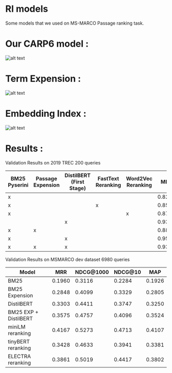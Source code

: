 # RI models
Some models that we used on MS-MARCO Passage ranking task.


# Our CARP6 model : 

![alt text](https://i.ibb.co/HNm24wx/all.png)


# Term Expension : 

![alt text](https://i.ibb.co/2sDsVyW/emb.png)


# Embedding Index : 

![alt text](https://i.ibb.co/hVMQ3Bw/exp.png)

# Results :
Validation Results on 2019 TREC 200 queries

BM25 Pyserini | Passage Expension | DistilBERT (First Stage) | FastText Reranking | Word2Vec Reranking | MRR | NDCG@1000 | NDCG@10 | MAP
------------ | ------------- | ------------- | ------------- | ------------- | ------------- | ------------- | ------------- | -------------
| x |  |  |  |  | 0.8245 | 0.6067 | 0.5058 | 0.3773
| x |  |  | x |  | 0.8593 | 0.6107 | 0.5188 | 0.3804
| x |  |  |  | x | 0.8717 | 0.6116 | 0.5217 | 0.3787
|  |  | x |  |  | 0.9302 | 0.6239 | 0.6577 | 0.3737
| x | x |  |  |  | 0.8884 | 0.6929 | 0.6417 | 0.4625
| x |  | x |  |  | 0.9537 | 0.6963 | 0.6685 | 0.4518
| x | x | x |  |  | 0.9364 | 0.7338 | 0.7151 | 0.5253


Validation Results on MSMARCO dev dataset 6980 queries

Model | MRR | NDCG@1000 | NDCG@10 | MAP
------------ |------------ | ------------- | ------------- | ------------- 
| BM25 | 0.1960 | 0.3116 | 0.2284 | 0.1926
| BM25 Expension | 0.2848 | 0.4099 | 0.3329 | 0.2805
| DistilBERT | 0.3303 | 0.4411 | 0.3747 | 0.3250
| BM25 EXP + DistilBERT | 0.3575 | 0.4757 | 0.4096 | 0.3524
| miniLM reranking | 0.4167 | 0.5273 | 0.4713 | 0.4107
| tinyBERT reranking | 0.3428 | 0.4633 | 0.3941 | 0.3381
| ELECTRA reranking | 0.3861 | 0.5019 | 0.4417 | 0.3802

